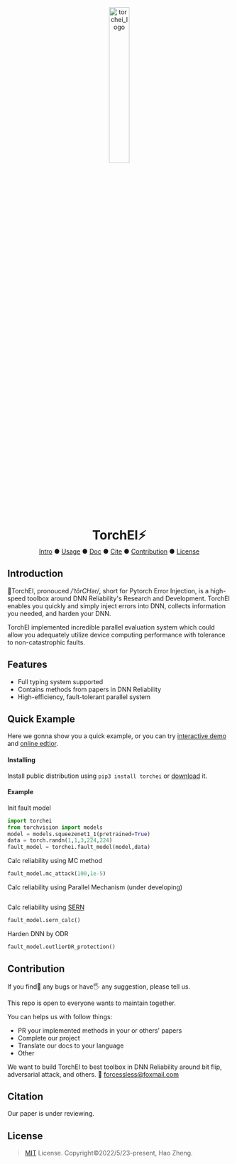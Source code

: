 <div align="center">
  <img src=".\assets\torchei.svg" alt="torchei_logo" align="center" style="width:30%;"  />
</div>

<h1 style = "margin:0;" align="center">TorchEI⚡</h1>

<div align = "center"><bold><a href="#introduction">Intro</a> ● <a href="#quick-example">Usage</a> ● <a href="https://TorchEI.github.com.io/TorchEI/">Doc</a>  ● <a href="#citation">Cite</a> ● <a href="#contribution">Contribution</a> ● <a href="#license">License</a></bold></div>


## Introduction


👋TorchEI, pronouced */ˈtôrCHər/*, short for Pytorch Error Injection, is a high-speed toolbox around DNN Reliability's Research and Development. TorchEI enables you quickly and simply inject errors into DNN, collects information you needed, and harden your DNN.

TorchEI implemented incredible parallel evaluation system which could allow you adequately utilize device computing performance with tolerance to non-catastrophic faults.

## Features

- Full typing system supported
- Contains methods from papers in DNN Reliability
- High-efficiency, fault-tolerant parallel system

## Quick Example

Here we gonna show you a quick example, or you can try [interactive demo](https://colab.research.google.com/github/TorchEI/TorchEI/blob/main/example.ipynb) and [online edtior](https://github.dev/TorchEI/TorchEI).

#### Installing

Install public distribution using  `pip3 install torchei` or [download](https://github.com/TorchEI/TorchEI/archive/refs/heads/main.zip) it.

#### Example

Init fault model

```python
import torchei
from torchvision import models
model = models.squeezenet1_1(pretrained=True)
data = torch.randn(1,1,3,224,224)
fault_model = torchei.fault_model(model,data)
```

Calc reliability using MC method

```python
fault_model.mc_attack(100,1e-5)
```



Calc reliability using Parallel Mechanism (under developing)

```python

```



Calc reliability using [SERN](https://dl.acm.org/doi/abs/10.1145/3386263.3406938) 

```python
fault_model.sern_calc()
```


Harden DNN by ODR

```python
fault_model.outlierDR_protection()
```

## Contribution
If you find🧐 any bugs or have🖐️ any suggestion, please tell us.

This repo is open to everyone wants to maintain together.

You can helps us with follow things:
- PR your implemented methods in your or others' papers
- Complete our project
- Translate our docs to your language
- Other

We want to build TorchEI to best toolbox in DNN Reliability around bit flip, adversarial attack, and others. 
:e-mail: forcessless@foxmail.com

## Citation

Our paper is under reviewing.

## License
> [MIT](./LICENSE) License.
> Copyright:copyright:2022/5/23-present, Hao Zheng.